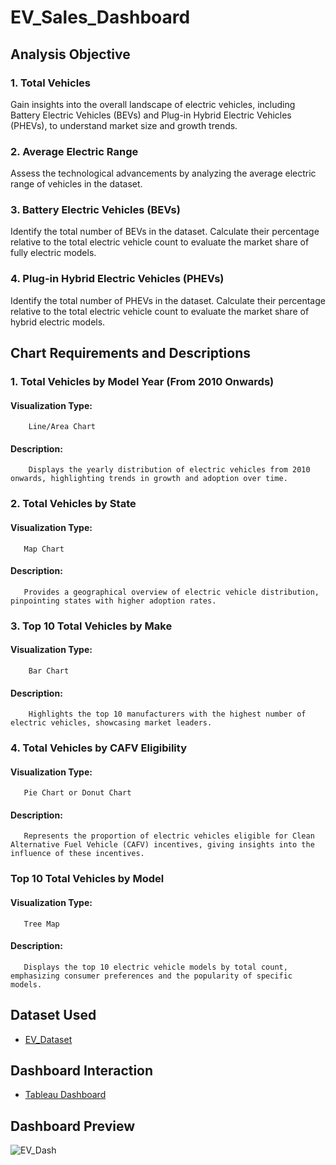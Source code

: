 # EV_Sales_Dashboard

## Analysis Objective

### 1. Total Vehicles

Gain insights into the overall landscape of electric vehicles, including Battery Electric Vehicles (BEVs) and Plug-in Hybrid Electric Vehicles (PHEVs), to understand market size and growth trends.

### 2. Average Electric Range

Assess the technological advancements by analyzing the average electric range of vehicles in the dataset.

### 3. Battery Electric Vehicles (BEVs)

Identify the total number of BEVs in the dataset.
Calculate their percentage relative to the total electric vehicle count to evaluate the market share of fully electric models.

### 4. Plug-in Hybrid Electric Vehicles (PHEVs)

Identify the total number of PHEVs in the dataset.
Calculate their percentage relative to the total electric vehicle count to evaluate the market share of hybrid electric models.

## Chart Requirements and Descriptions

### 1. Total Vehicles by Model Year (From 2010 Onwards)

####    Visualization Type:
        Line/Area Chart

#### Description:
        Displays the yearly distribution of electric vehicles from 2010 onwards, highlighting trends in growth and adoption over time.

### 2. Total Vehicles by State
####   Visualization Type: 
       Map Chart

####   Description:
       Provides a geographical overview of electric vehicle distribution, pinpointing states with higher adoption rates.

### 3. Top 10 Total Vehicles by Make

####    Visualization Type:
        Bar Chart

####    Description:
        Highlights the top 10 manufacturers with the highest number of electric vehicles, showcasing market leaders.

### 4. Total Vehicles by CAFV Eligibility

####   Visualization Type:
       Pie Chart or Donut Chart
       
####   Description:
       Represents the proportion of electric vehicles eligible for Clean Alternative Fuel Vehicle (CAFV) incentives, giving insights into the influence of these incentives.

###    Top 10 Total Vehicles by Model

####   Visualization Type:
       Tree Map

####   Description:
       Displays the top 10 electric vehicle models by total count, emphasizing consumer preferences and the popularity of specific models.

## Dataset Used
- <a href="https://github.com/Sagar472820/EV_Sales_Dashboard/blob/main/Electric_Vehicle_Population_Data.zip"> EV_Dataset </a>

## Dashboard Interaction

- <a href="https://public.tableau.com/app/profile/sagar.gaikwad1910/viz/EVProject_17260173055390/Dashboard1?publish=yes"> Tableau Dashboard </a>

## Dashboard Preview

![EV_Dash](https://github.com/user-attachments/assets/5fa145a2-004e-4c82-b4d2-54bf012c0921)


       

